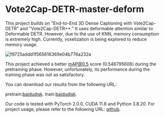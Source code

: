 # Vote2Cap-DETR-master-deform
This project builds on "End-to-End 3D Dense Captioning with Vote2Cap-DETR" and "Vote2Cap-DETR++." It uses deformable attention similar to Deformable DETR. However, due to the use of KNN, memory consumption is extremely high. Currently, voxelization is being explored to reduce memory usage.

![f9725addd1f565616369e04b776a232a](https://github.com/user-attachments/assets/7382c100-c33a-4e6f-8036-139138ba7efb)


This project achieved a better mAP@0.5 score (0.546795606) during the pretraining phase. However, unfortunately, its performance during the training phase was not as satisfactory.

You can download our results from the following URL: 

pretrain:[baidudisk](https://pan.baidu.com/s/1AepHqoHvI9VTOQSmyzL4cA?pwd=auew).
train:[baidudisk](https://pan.baidu.com/s/1D87osBba5nqyMWuTPd2pwQ?pwd=zt8k).

Our code is tested with PyTorch 2.0.0, CUDA 11.8 and Python 3.8.20.
For project usage, please refer to the following URL: [github](https://github.com/YFMika/3D-DETR-Caption/blob/main/README.md).
